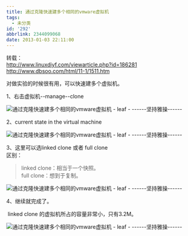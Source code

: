 ```yaml
---
title: 通过克隆快速建多个相同的vmware虚拟机
tags:
  - 未分类
id: '292'
abbrlink: 2344099068
date: 2013-01-03 22:11:00
---
```


转载：  
http://www.linuxdiyf.com/viewarticle.php?id=186281  
http://www.dbsoo.com/html/11-1/1511.htm  
  
对做实验的时候很有用，可以快速建多个虚拟机。  
  
1、右击虚拟机--manage--clone  

![通过克隆快速建多个相同的vmware虚拟机 - leaf - ------坚持雅操------](http://img5.ph.126.net/hdP7xJtaCFIbev6kV8vTJg==/6597242389983724135.jpg "通过克隆快速建多个相同的vmware虚拟机 - leaf - ------坚持雅操------")  
  
2、current state in the virtual machine  

![通过克隆快速建多个相同的vmware虚拟机 - leaf - ------坚持雅操------](http://img6.ph.126.net/FH-HXRjZif6uQBeW85ORIg==/6597776752633506436.jpg "通过克隆快速建多个相同的vmware虚拟机 - leaf - ------坚持雅操------")  
  
  

3、这里可以选linked clone 或者 full clone  
区别：  

> linked clone：相当于一个快照。  
> full clone：想到于复制。  

![通过克隆快速建多个相同的vmware虚拟机 - leaf - ------坚持雅操------](http://img4.ph.126.net/ZyDSoR471YmOyKrzaEumLg==/6597980162284648014.jpg "通过克隆快速建多个相同的vmware虚拟机 - leaf - ------坚持雅操------")  
  
4、继续就完成了。  
  
  

 linked clone 的虚拟机所占的容量非常小，只有3.2M。  

![通过克隆快速建多个相同的vmware虚拟机 - leaf - ------坚持雅操------](http://img6.ph.126.net/XI90c_-F8tNtuRU1F1kqNA==/6597343545053564776.jpg "通过克隆快速建多个相同的vmware虚拟机 - leaf - ------坚持雅操------")